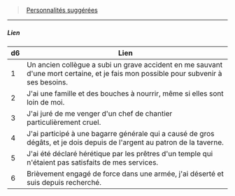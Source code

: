 ﻿---
!PersonalityLinkItem
Table: >+
  |d6|Lien|

  |---|---|

  |1|Un ancien collègue a subi un grave accident en <!--br-->me sauvant d'une mort certaine, et je fais mon <!--br-->possible pour subvenir à ses besoins.|

  |2|J'ai une famille et des bouches à nourrir, même <!--br-->si elles sont loin de moi.|

  |3|J'ai juré de me venger d'un chef de chantier <!--br-->particulièrement cruel.|

  |4|J'ai participé à une bagarre générale qui a <!--br-->causé de gros dégâts, et je dois depuis de <!--br-->l'argent au patron de la taverne.|

  |5|J'ai été déclaré hérétique par les prêtres d'un <!--br-->temple qui n'étaient pas satisfaits de mes <!--br-->services.|

  |6|Brièvement engagé de force dans une armée, <!--br-->j'ai déserté et suis depuis recherché.|

Id: background_manouvrier_hd.md#lien
ParentLink: background_manouvrier_hd.md#personnalités-suggérées
Name: Lien
ParentName: Personnalités suggérées
NameLevel: 5
Attributes: {}
---
> [Personnalités suggérées](hd_background_manouvrier_personnalites_suggerees.md)

---

##### Lien

|d6|Lien|
|---|---|
|1|Un ancien collègue a subi un grave accident en me sauvant d'une mort certaine, et je fais mon possible pour subvenir à ses besoins.|
|2|J'ai une famille et des bouches à nourrir, même si elles sont loin de moi.|
|3|J'ai juré de me venger d'un chef de chantier particulièrement cruel.|
|4|J'ai participé à une bagarre générale qui a causé de gros dégâts, et je dois depuis de l'argent au patron de la taverne.|
|5|J'ai été déclaré hérétique par les prêtres d'un temple qui n'étaient pas satisfaits de mes services.|
|6|Brièvement engagé de force dans une armée, j'ai déserté et suis depuis recherché.|

